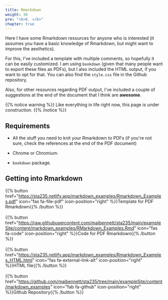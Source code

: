 ```yaml
---
title: Rmarkdown
weight: 30
pre: "<b>6. </b>"
chapter: true
---
```


Here I have some Rmarkdown resources for anyone who is interested (it assumes you have a basic knowledge of Rmarkdown, but might want to improve the aesthetics). 

For this, I've included a template with multiple comments, so hopefully it can be easily customized. I am using `bookdown` (given that many people want to export these files as PDFs), but I also included the HTML output, if you want to opt for that. You can also find the `style.css` file in the Github repository.

Also, for other resources regarding PDF output, I've included a couple of suggestions at the end of the document that I think are **awesome**.

{{% notice warning %}}
Like everything in life right now, this page is under construction.
{{% /notice %}}

## Requirements

- All the stuff you need to knit your Rmarkdown to PDFs (if you're not sure, check the references at the end of the PDF document)

- Chrome or Chromium.

- `bookdown` package.

## Getting into Rmarkdown

{{% button href="https://sta235.netlify.app/markdown_examples/Rmarkdown_Examples.pdf" icon="fas fa-file-pdf" icon-position="right" %}}Template for PDF Rmarkdown{{% /button %}}
<br>
<br>
{{% button href="https://raw.githubusercontent.com/maibennett/sta235/main/exampleSite/content/markdown_examples/RMarkdown_Examples.Rmd" icon="fas fa-code" icon-position="right" %}}Code for PDF Rmarkdown{{% /button %}}
<br>
<br>
{{% button href="https://sta235.netlify.app/markdown_examples/Rmarkdown_Examples_HTML.html" icon="fas fa-external-link-alt" icon-position="right" %}}HTML file{{% /button %}} 
<br>
<br>
{{% button href="https://github.com/maibennett/sta235/tree/main/exampleSite/content/markdown_examples" icon="fab fa-github" icon-position="right" %}}Github Repository{{% /button %}} 
